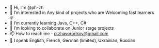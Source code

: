 - 👋 Hi, I’m @ph-zh
- 👀 I’m interested in Any kind of projects who are Welcoming fast learners 🤓
- 🌱 I’m currently learning Java, C++, C#
- 💞️ I’m looking to collaborate on Junior stage projects
- 📫 How to reach me - p.zhavoronkov@gmail.com
- 💭 I speak English, French, German (limited), Ukrainian, Russian
<!---
ph-zh/ph-zh is a ✨ special ✨ repository because its `README.md` (this file) appears on your GitHub profile.
You can click the Preview link to take a look at your changes.
--->
